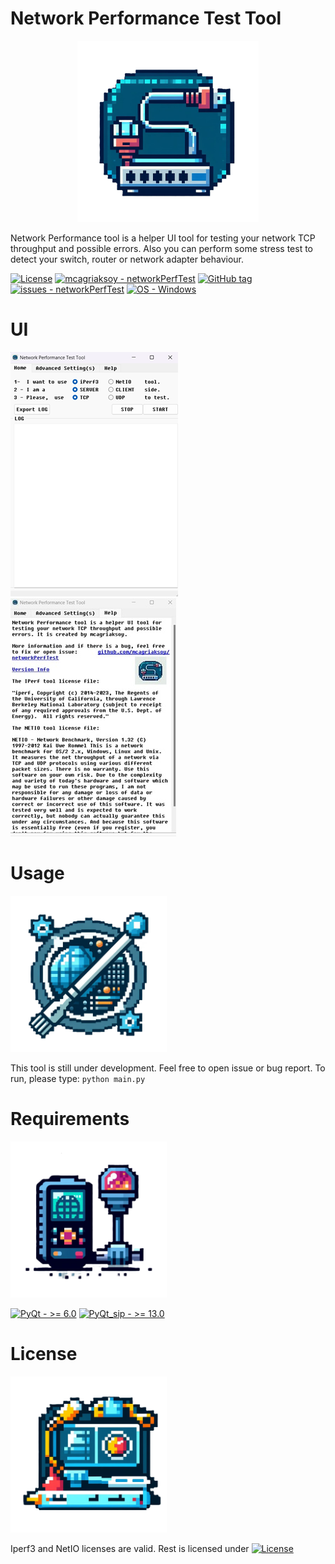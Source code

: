 # Network Performance Test Tool
<p align="center">
<img src="img/icon.png" width="290" height="290">
</p>
Network Performance tool is a helper UI tool for testing your network TCP throughput and possible errors. Also you can perform some stress test to detect your switch, router or network adapter behaviour.

<a href="#license"><img src="https://img.shields.io/badge/License-MIT-blue" alt="License"></a>
<a href="https://github.com/mcagriaksoy/networkPerfTest" title="Go to GitHub repo"><img src="https://img.shields.io/static/v1?label=mcagriaksoy&message=networkPerfTest&color=blue&logo=github" alt="mcagriaksoy - networkPerfTest"></a>
<a href="https://github.com/mcagriaksoy/networkPerfTest/releases/"><img src="https://img.shields.io/github/tag/mcagriaksoy/networkPerfTest?include_prereleases=&sort=semver&color=blue" alt="GitHub tag"></a>
<a href="https://github.com/mcagriaksoy/networkPerfTest/issues"><img src="https://img.shields.io/github/issues/mcagriaksoy/networkPerfTest" alt="issues - networkPerfTest"></a>
[![OS - Windows](https://img.shields.io/badge/OS-Windows-blue?logo=windows&logoColor=white)](https://www.microsoft.com/ "Go to Microsoft homepage")

# UI

![Initial Version Main creen](img/ui1.jpg)
![Initial Version Help Screen](img/ui2.jpg)

# Usage
<img src="img/1.png" width="250" height="250">

This tool is still under development. Feel free to open issue or bug report.
To run, please type:
`python main.py`

# Requirements

<img src="img/2.png" width="250" height="250">

[![PyQt - >= 6.0](https://img.shields.io/badge/PyQt->_6.0-2ea44f)](https://wiki.python.org/moin/PyQt)
[![PyQt_sip - >= 13.0](https://img.shields.io/badge/PyQt_sip->_13.0-2ea44f)](https://pypi.org/project/PyQt6-sip/)

# License

<img src="img/3.png" width="250" height="250">

Iperf3 and NetIO licenses are valid.
Rest is licensed under <a href="#license"><img src="https://img.shields.io/badge/License-MIT-blue" alt="License"></a>
